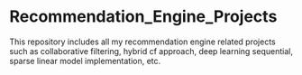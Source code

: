 # Recommendation_Engine_Projects
This repository includes all my recommendation engine related projects such as collaborative filtering, hybrid cf approach, deep learning sequential, sparse linear model implementation, etc.
